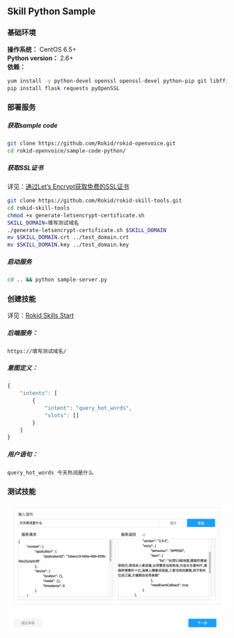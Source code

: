 ## Skill Python Sample
### 基础环境
**操作系统：** CentOS 6.5+ <br>
**Python version：** 2.6+ <br>
**依赖：**
```bash
yum install -y python-devel openssl openssl-devel python-pip git libffi-devel
pip install flask requests pyOpenSSL
```
### 部署服务
##### 获取sample code
```bash
git clone https://github.com/Rokid/rokid-openvoice.git
cd rokid-openvoice/sample-code-python/
```
##### 获取SSL证书
详见：[通过Let’s Encrypt获取免费的SSL证书](https://developer-forum.rokid.com/t/lets-encrypt-ssl/175)
```bash
git clone https://github.com/Rokid/rokid-skill-tools.git
cd rokid-skill-tools
chmod +x generate-letsencrypt-certificate.sh
SKILL_DOMAIN=填写测试域名
./generate-letsencrypt-certificate.sh $SKILL_DOMAIN
mv $SKILL_DOMAIN.crt ../test_domain.crt
mv $SKILL_DOMAIN.key ../test_domain.key
```
##### 启动服务
```bash
cd .. && python sample-server.py
```
### 创建技能
详见：[Rokid Skills Start ](https://github.com/Rokid/docs/blob/master/1-GetStarted/Rokid%20Skills%20Kit.md)
##### 后端服务：
```
https://填写测试域名/
```
##### 意图定义：
```javascript
{
	"intents": [
		{
			"intent": "query_hot_words",
			"slots": []
		}
	]
}
```
##### 用户语句：
```
query_hot_words 今天热词是什么
```
### 测试技能
![Alt text](./skill-test.png)
